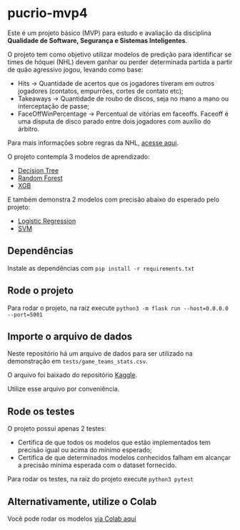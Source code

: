 # pucrio-mvp4

Este é um projeto básico (MVP) para estudo e avaliação da disciplina **Qualidade de Software, Segurança e Sistemas Inteligentes**.

O projeto tem como objetivo utilizar modelos de predição para identificar se times de hóquei (NHL) devem ganhar ou perder determinada partida a partir de quão agressivo jogou, levando como base:

- Hits -> Quantidade de acertos que os jogadores tiveram em outros jogadores (contatos, empurrões, cortes de contato etc);
- Takeaways -> Quantidade de roubo de discos, seja no mano a mano ou interceptação de passe;
- FaceOffWinPercentage -> Percentual de vitórias em faceoffs. Faceoff é uma disputa de disco parado entre dois jogadores com auxílio do árbitro.

Para mais informações sobre regras da NHL, [acesse aqui](https://www.nhl.com/info/video-rulebook).

O projeto contempla 3 modelos de aprendizado:

- [Decision Tree](https://scikit-learn.org/stable/modules/tree.html)
- [Random Forest](https://scikit-learn.org/stable/modules/generated/sklearn.ensemble.RandomForestClassifier.html)
- [XGB](https://xgboost.readthedocs.io/en/stable/get_started.html)

E também demonstra 2 modelos com precisão abaixo do esperado pelo projeto:

- [Logistic Regression](https://scikit-learn.org/stable/modules/generated/sklearn.linear_model.LogisticRegression.html)
- [SVM](https://scikit-learn.org/stable/modules/generated/sklearn.svm.SVC.html)


## Dependências

Instale as dependências com `pip install -r requirements.txt`

## Rode o projeto

Para rodar o projeto, na raiz execute `python3 -m flask run --host=0.0.0.0 --port=5001`

## Importe o arquivo de dados

Neste repositório há um arquivo de dados para ser utilizado na demonstração em `tests/game_teams_stats.csv`.

O arquivo foi baixado do repositório [Kaggle](https://www.kaggle.com/datasets/martinellis/nhl-game-data).

Utilize esse arquivo por conveniência.

## Rode os testes

O projeto possui apenas 2 testes:

- Certifica de que todos os modelos que estão implementados tem precisão igual ou acima do mínimo esperado;
- Certifica de que determinados modelos conhecidos falham em alcançar a precisão mínima esperada com o dataset fornecido.

Para rodar os testes, na raiz do projeto execute `python3 pytest`

## Alternativamente, utilize o Colab

Você pode rodar os modelos [via Colab aqui](https://github.com/kelvindules/pucrio-mvp4/blob/main/colab.ipynb)
